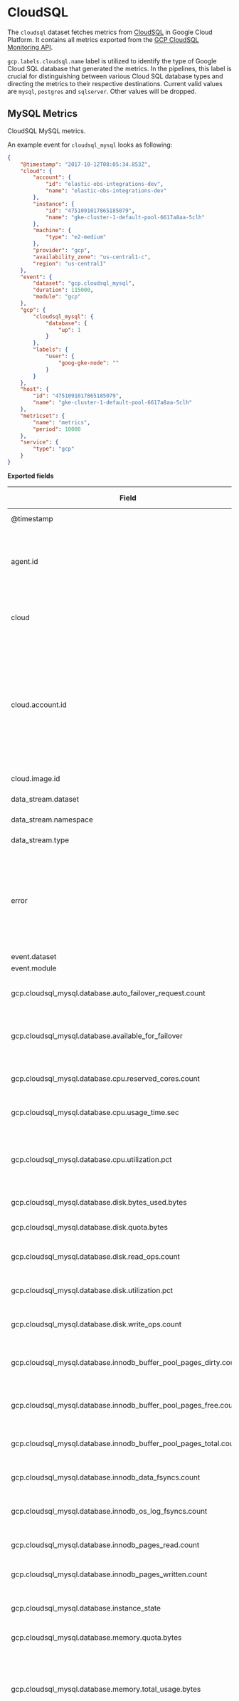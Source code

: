 # CloudSQL

The `cloudsql` dataset fetches metrics from [CloudSQL](https://cloud.google.com/sql) in Google Cloud Platform. It contains all metrics exported from the [GCP CloudSQL Monitoring API](https://cloud.google.com/monitoring/api/metrics_gcp#gcp-cloudsql).

`gcp.labels.cloudsql.name` label is utilized to identify the type of Google Cloud SQL database that generated the metrics. In the pipelines, this label is crucial for distinguishing between various Cloud SQL database types and directing the metrics to their respective destinations. Current valid values are `mysql`, `postgres` and `sqlserver`. Other values will be dropped.

## MySQL Metrics

CloudSQL MySQL metrics.

An example event for `cloudsql_mysql` looks as following:

```json
{
    "@timestamp": "2017-10-12T08:05:34.853Z",
    "cloud": {
        "account": {
            "id": "elastic-obs-integrations-dev",
            "name": "elastic-obs-integrations-dev"
        },
        "instance": {
            "id": "4751091017865185079",
            "name": "gke-cluster-1-default-pool-6617a8aa-5clh"
        },
        "machine": {
            "type": "e2-medium"
        },
        "provider": "gcp",
        "availability_zone": "us-central1-c",
        "region": "us-central1"
    },
    "event": {
        "dataset": "gcp.cloudsql_mysql",
        "duration": 115000,
        "module": "gcp"
    },
    "gcp": {
        "cloudsql_mysql": {
            "database": {
                "up": 1
            }
        },
        "labels": {
            "user": {
                "goog-gke-node": ""
            }
        }
    },
    "host": {
        "id": "4751091017865185079",
        "name": "gke-cluster-1-default-pool-6617a8aa-5clh"
    },
    "metricset": {
        "name": "metrics",
        "period": 10000
    },
    "service": {
        "type": "gcp"
    }
}
```

**Exported fields**

| Field | Description | Type | Unit | Metric Type |
|---|---|---|---|---|
| @timestamp | Event timestamp. | date |  |  |
| agent.id | Unique identifier of this agent (if one exists). Example: For Beats this would be beat.id. | keyword |  |  |
| cloud | Fields related to the cloud or infrastructure the events are coming from. | group |  |  |
| cloud.account.id | The cloud account or organization id used to identify different entities in a multi-tenant environment. Examples: AWS account id, Google Cloud ORG Id, or other unique identifier. | keyword |  |  |
| cloud.image.id | Image ID for the cloud instance. | keyword |  |  |
| data_stream.dataset | Data stream dataset. | constant_keyword |  |  |
| data_stream.namespace | Data stream namespace. | constant_keyword |  |  |
| data_stream.type | Data stream type. | constant_keyword |  |  |
| error | These fields can represent errors of any kind. Use them for errors that happen while fetching events or in cases where the event itself contains an error. | group |  |  |
| event.dataset | Event dataset | constant_keyword |  |  |
| event.module | Event module | constant_keyword |  |  |
| gcp.cloudsql_mysql.database.auto_failover_request.count | Delta of number of instance auto-failover requests. | long |  | gauge |
| gcp.cloudsql_mysql.database.available_for_failover | This is \> 0 if the failover operation is available on the instance. | long |  | gauge |
| gcp.cloudsql_mysql.database.cpu.reserved_cores.count | Number of cores reserved for the database. | double |  | gauge |
| gcp.cloudsql_mysql.database.cpu.usage_time.sec | Delta CPU usage time in seconds. | double | s | gauge |
| gcp.cloudsql_mysql.database.cpu.utilization.pct | Current CPU utilization represented as a percentage of the reserved CPU that is currently in use. | double | percent | gauge |
| gcp.cloudsql_mysql.database.disk.bytes_used.bytes | Data utilization in bytes. | long | byte | gauge |
| gcp.cloudsql_mysql.database.disk.quota.bytes | Maximum data disk size in bytes. | long | byte | gauge |
| gcp.cloudsql_mysql.database.disk.read_ops.count | Delta count of data disk read IO operations. | long |  | gauge |
| gcp.cloudsql_mysql.database.disk.utilization.pct | The fraction of the disk quota that is currently in use. | double | percent | gauge |
| gcp.cloudsql_mysql.database.disk.write_ops.count | Delta count of data disk write IO operations. | long |  | gauge |
| gcp.cloudsql_mysql.database.innodb_buffer_pool_pages_dirty.count | Number of unflushed pages in the InnoDB buffer pool. | long |  | gauge |
| gcp.cloudsql_mysql.database.innodb_buffer_pool_pages_free.count | Number of unused pages in the InnoDB buffer pool. | long |  | gauge |
| gcp.cloudsql_mysql.database.innodb_buffer_pool_pages_total.count | Total number of pages in the InnoDB buffer pool. | long |  | gauge |
| gcp.cloudsql_mysql.database.innodb_data_fsyncs.count | Delta count of InnoDB fsync() calls. | long |  | gauge |
| gcp.cloudsql_mysql.database.innodb_os_log_fsyncs.count | Delta count of InnoDB fsync() calls to the log file. | long |  | gauge |
| gcp.cloudsql_mysql.database.innodb_pages_read.count | Delta count of InnoDB pages read. | long |  | gauge |
| gcp.cloudsql_mysql.database.innodb_pages_written.count | Delta count of InnoDB pages written. | long |  | gauge |
| gcp.cloudsql_mysql.database.instance_state | The current serving state of the Cloud SQL instance. | boolean |  |  |
| gcp.cloudsql_mysql.database.memory.quota.bytes | Maximum RAM size in bytes. | long | byte | gauge |
| gcp.cloudsql_mysql.database.memory.total_usage.bytes | Total RAM usage in bytes. This metric reports the RAM usage of the database process, including the buffer/cache. | long | byte | gauge |
| gcp.cloudsql_mysql.database.memory.usage.bytes | RAM usage in bytes. This metric reports the RAM usage of the server, excluding the buffer/cache. | long | byte | gauge |
| gcp.cloudsql_mysql.database.memory.utilization.pct | The fraction of the memory quota that is currently in use. | double | percent | gauge |
| gcp.cloudsql_mysql.database.network.connections.count | Number of connections to databases on the Cloud SQL instance. Only applicable to MySQL and SQL Server. | long |  | gauge |
| gcp.cloudsql_mysql.database.network.received_bytes.count | Delta count of bytes received through the network. | long |  | gauge |
| gcp.cloudsql_mysql.database.network.sent_bytes.count | Delta count of bytes sent through the network. | long |  | gauge |
| gcp.cloudsql_mysql.database.queries.count | Delta count of statements executed by the server. | long |  | gauge |
| gcp.cloudsql_mysql.database.questions.count | Delta count of statements executed by the server sent by the client. | long |  | gauge |
| gcp.cloudsql_mysql.database.received_bytes.count | Delta count of bytes received by MySQL process. | long |  | gauge |
| gcp.cloudsql_mysql.database.replication.last_io_errno | The error number of the most recent error that caused the I/O thread to stop. | long |  | gauge |
| gcp.cloudsql_mysql.database.replication.last_sql_errno | The error number of the most recent error that caused the SQL thread to stop. | long |  | gauge |
| gcp.cloudsql_mysql.database.replication.network_lag.sec | Indicates time taken from primary binary log to IO thread on replica. Only applicable to replicas. | long | s | gauge |
| gcp.cloudsql_mysql.database.replication.replica_lag.sec | Number of seconds the read replica is behind its primary (approximation). | double | s | gauge |
| gcp.cloudsql_mysql.database.replication.seconds_behind_master.sec | Number of seconds the read replica is behind its primary (approximation). | long | s | gauge |
| gcp.cloudsql_mysql.database.replication.slave_io_running | Indicates whether the I/O thread for reading the primary's binary log is running. Possible values are Yes, No and Connecting. | keyword |  |  |
| gcp.cloudsql_mysql.database.replication.slave_io_running_state | Indicates whether the I/O thread for reading the primary's binary log is running. Possible values are Yes, No and Connecting, and the values are exposed through the 'state' field. | boolean |  |  |
| gcp.cloudsql_mysql.database.replication.slave_sql_running | Indicates whether the SQL thread for executing events in the relay log is running. | keyword |  |  |
| gcp.cloudsql_mysql.database.replication.slave_sql_running_state | Indicates whether the SQL thread for executing events in the relay log is running. Possible values are Yes / No, and the values are exposed through the 'state' field. | boolean |  |  |
| gcp.cloudsql_mysql.database.sent_bytes.count | Delta count of bytes sent by MySQL process. | long |  | gauge |
| gcp.cloudsql_mysql.database.up | Indicates if the server is up or not. | long |  | gauge |
| gcp.cloudsql_mysql.database.uptime.sec | Delta count of the time in seconds the instance has been running. | long | s | gauge |
| gcp.labels.metadata.\* |  | object |  |  |
| gcp.labels.metrics.\* |  | object |  |  |
| gcp.labels.resource.\* |  | object |  |  |
| gcp.labels.system.\* |  | object |  |  |
| gcp.labels.user.\* |  | object |  |  |
| gcp.labels_fingerprint | Hashed value of the labels field. | keyword |  |  |
| gcp.metrics.\*.\*.\*.\* | Metrics that returned from Google Cloud API query. | object |  |  |
| host.containerized | If the host is a container. | boolean |  |  |
| host.os.build | OS build information. | keyword |  |  |
| host.os.codename | OS codename, if any. | keyword |  |  |


## PostgreSQL Metrics

CloudSQL PostgreSQL metrics.

An example event for `cloudsql_postgresql` looks as following:

```json
{
    "@timestamp": "2017-10-12T08:05:34.853Z",
    "cloud": {
        "account": {
            "id": "elastic-obs-integrations-dev",
            "name": "elastic-obs-integrations-dev"
        },
        "instance": {
            "id": "4751091017865185079",
            "name": "gke-cluster-1-default-pool-6617a8aa-5clh"
        },
        "machine": {
            "type": "e2-medium"
        },
        "provider": "gcp",
        "availability_zone": "us-central1-c",
        "region": "us-central1"
    },
    "event": {
        "dataset": "gcp.cloudsql_postgresql",
        "duration": 115000,
        "module": "gcp"
    },
    "gcp": {
        "cloudsql_postgresql": {
            "database": {
                "up": 1
            }
        },
        "labels": {
            "user": {
                "goog-gke-node": ""
            }
        }
    },
    "host": {
        "id": "4751091017865185079",
        "name": "gke-cluster-1-default-pool-6617a8aa-5clh"
    },
    "metricset": {
        "name": "metrics",
        "period": 10000
    },
    "service": {
        "type": "gcp"
    }
}
```

**Exported fields**

| Field | Description | Type | Unit | Metric Type |
|---|---|---|---|---|
| @timestamp | Event timestamp. | date |  |  |
| agent.id | Unique identifier of this agent (if one exists). Example: For Beats this would be beat.id. | keyword |  |  |
| cloud | Fields related to the cloud or infrastructure the events are coming from. | group |  |  |
| cloud.account.id | The cloud account or organization id used to identify different entities in a multi-tenant environment. Examples: AWS account id, Google Cloud ORG Id, or other unique identifier. | keyword |  |  |
| cloud.image.id | Image ID for the cloud instance. | keyword |  |  |
| data_stream.dataset | Data stream dataset. | constant_keyword |  |  |
| data_stream.namespace | Data stream namespace. | constant_keyword |  |  |
| data_stream.type | Data stream type. | constant_keyword |  |  |
| error | These fields can represent errors of any kind. Use them for errors that happen while fetching events or in cases where the event itself contains an error. | group |  |  |
| event.dataset | Event dataset | constant_keyword |  |  |
| event.module | Event module | constant_keyword |  |  |
| gcp.cloudsql_postgresql.database.auto_failover_request.count | Delta of number of instance auto-failover requests. | long |  | gauge |
| gcp.cloudsql_postgresql.database.available_for_failover | This is \> 0 if the failover operation is available on the instance. | long |  | gauge |
| gcp.cloudsql_postgresql.database.cpu.reserved_cores.count | Number of cores reserved for the database. | double |  | gauge |
| gcp.cloudsql_postgresql.database.cpu.usage_time.sec | Delta CPU usage time in seconds. | double | s | gauge |
| gcp.cloudsql_postgresql.database.cpu.utilization.pct | Current CPU utilization represented as a percentage of the reserved CPU that is currently in use. | double | percent | gauge |
| gcp.cloudsql_postgresql.database.disk.bytes_used.bytes | Data utilization in bytes. | long | byte | gauge |
| gcp.cloudsql_postgresql.database.disk.quota.bytes | Maximum data disk size in bytes. | long | byte | gauge |
| gcp.cloudsql_postgresql.database.disk.read_ops.count | Delta count of data disk read IO operations. | long |  | gauge |
| gcp.cloudsql_postgresql.database.disk.utilization.pct | The fraction of the disk quota that is currently in use. | double | percent | gauge |
| gcp.cloudsql_postgresql.database.disk.write_ops.count | Delta count of data disk write IO operations. | long |  | gauge |
| gcp.cloudsql_postgresql.database.insights.aggregate.execution_time | Accumulated query execution time per user per database. This is the sum of cpu time, io wait time, lock wait time, process context switch, and scheduling for all the processes involved in the query execution. | long |  | counter |
| gcp.cloudsql_postgresql.database.insights.aggregate.io_time | Accumulated IO time per user per database. | long |  | counter |
| gcp.cloudsql_postgresql.database.insights.aggregate.latencies | Query latency distribution per user per database. | long |  | counter |
| gcp.cloudsql_postgresql.database.insights.aggregate.lock_time | Accumulated lock wait time per user per database. | long |  | counter |
| gcp.cloudsql_postgresql.database.insights.aggregate.row.count | Total number of rows affected during query execution. | long |  | counter |
| gcp.cloudsql_postgresql.database.insights.aggregate.shared_blk_access.count | Shared blocks (regular tables & indexed) accessed by statement execution. | long |  | counter |
| gcp.cloudsql_postgresql.database.insights.perquery.execution_time | Accumulated execution times per user per database per query.This is the sum of cpu time, io wait time, lock wait time, process context switch, and scheduling for all the processes involved in the query execution. | long |  | counter |
| gcp.cloudsql_postgresql.database.insights.perquery.io_time | Accumulated IO time per user per database per query. | long |  | counter |
| gcp.cloudsql_postgresql.database.insights.perquery.latencies | Query latency distribution per user per database per query. | histogram |  |  |
| gcp.cloudsql_postgresql.database.insights.perquery.lock_time | Accumulated lock wait time per user per database per query. | long |  | counter |
| gcp.cloudsql_postgresql.database.insights.perquery.row.count | Total number of rows affected during query execution. | long |  | counter |
| gcp.cloudsql_postgresql.database.insights.perquery.shared_blk_access.count | Shared blocks (regular tables & indexed) accesssed by statement execution. | long |  | counter |
| gcp.cloudsql_postgresql.database.insights.pertag.execution_time | Accumulated execution times per user per database per tag.This is the sum of cpu time, io wait time, lock wait time, process context switch, and scheduling for all the processes involved in the query execution. | long |  | counter |
| gcp.cloudsql_postgresql.database.insights.pertag.io_time | Accumulated IO write time per user per database per tag. | long |  | counter |
| gcp.cloudsql_postgresql.database.insights.pertag.latencies | Query latency distribution per user per database per tag. | histogram |  |  |
| gcp.cloudsql_postgresql.database.insights.pertag.lock_time | Accumulated lock wait time per user per database per tag. | long |  | counter |
| gcp.cloudsql_postgresql.database.insights.pertag.row.count | Total number of rows affected during query execution. | long |  | counter |
| gcp.cloudsql_postgresql.database.insights.pertag.shared_blk_access.count | Shared blocks (regular tables & indexed) accessed by statement execution. | long |  | counter |
| gcp.cloudsql_postgresql.database.instance_state | The current serving state of the Cloud SQL instance. | boolean |  |  |
| gcp.cloudsql_postgresql.database.memory.quota.bytes | Maximum RAM size in bytes. | long | byte | gauge |
| gcp.cloudsql_postgresql.database.memory.total_usage.bytes | Total RAM usage in bytes. This metric reports the RAM usage of the database process, including the buffer/cache. | long | byte | gauge |
| gcp.cloudsql_postgresql.database.memory.usage.bytes | RAM usage in bytes. This metric reports the RAM usage of the server, excluding the buffer/cache. | long | byte | gauge |
| gcp.cloudsql_postgresql.database.memory.utilization.pct | The fraction of the memory quota that is currently in use. | double | percent | gauge |
| gcp.cloudsql_postgresql.database.network.connections.count | Number of connections to databases on the Cloud SQL instance. Only applicable to MySQL and SQL Server. | long |  | gauge |
| gcp.cloudsql_postgresql.database.network.received_bytes.count | Delta count of bytes received through the network. | long |  | gauge |
| gcp.cloudsql_postgresql.database.network.sent_bytes.count | Delta count of bytes sent through the network. | long |  | gauge |
| gcp.cloudsql_postgresql.database.num_backends.count | Number of connections to the Cloud SQL PostgreSQL instance. | long |  | gauge |
| gcp.cloudsql_postgresql.database.replication.network_lag.sec | Indicates time taken from primary binary log to IO thread on replica. Only applicable to replicas. | long | s | gauge |
| gcp.cloudsql_postgresql.database.replication.replica_byte_lag.bytes | Replication lag in bytes. Reported from the master per replica. | long | byte | gauge |
| gcp.cloudsql_postgresql.database.replication.replica_lag.sec | Number of seconds the read replica is behind its primary (approximation). | double | s | gauge |
| gcp.cloudsql_postgresql.database.transaction.count | Delta count of number of transactions. | long |  | gauge |
| gcp.cloudsql_postgresql.database.transaction_id.count | Delta count of transaction ID. | long |  | gauge |
| gcp.cloudsql_postgresql.database.transaction_id_utilization.pct | Current utilization represented as a percentage of transaction IDs consumed by the Cloud SQL PostgreSQL instance. Values are typically numbers between 0.0 and 1.0. Charts display the values as a percentage between 0% and 100%. | double | percent | gauge |
| gcp.cloudsql_postgresql.database.up | Indicates if the server is up or not. | long |  | gauge |
| gcp.cloudsql_postgresql.database.uptime.sec | Delta count of the time in seconds the instance has been running. | long | s | gauge |
| gcp.cloudsql_postgresql.database.vacuum.oldest_transaction_age | Age of the oldest transaction yet to be vacuumed in the Cloud SQL PostgreSQL instance, measured in number of transactions that have happened since the oldest transaction. | long |  | gauge |
| gcp.labels.metadata.\* |  | object |  |  |
| gcp.labels.metrics.\* |  | object |  |  |
| gcp.labels.resource.\* |  | object |  |  |
| gcp.labels.system.\* |  | object |  |  |
| gcp.labels.user.\* |  | object |  |  |
| gcp.labels_fingerprint | Hashed value of the labels field. | keyword |  |  |
| gcp.metrics.\*.\*.\*.\* | Metrics that returned from Google Cloud API query. | object |  |  |
| host.containerized | If the host is a container. | boolean |  |  |
| host.os.build | OS build information. | keyword |  |  |
| host.os.codename | OS codename, if any. | keyword |  |  |



## SQL Server Metrics

CloudSQL SQL Server metrics.

An example event for `cloudsql_sqlserver` looks as following:

```json
{
    "@timestamp": "2017-10-12T08:05:34.853Z",
    "cloud": {
        "account": {
            "id": "elastic-obs-integrations-dev",
            "name": "elastic-obs-integrations-dev"
        },
        "instance": {
            "id": "4751091017865185079",
            "name": "gke-cluster-1-default-pool-6617a8aa-5clh"
        },
        "machine": {
            "type": "e2-medium"
        },
        "provider": "gcp",
        "availability_zone": "us-central1-c",
        "region": "us-central1"
    },
    "event": {
        "dataset": "gcp.cloudsql_sqlserver",
        "duration": 115000,
        "module": "gcp"
    },
    "gcp": {
        "cloudsql_sqlserver": {
            "database": {
                "up": 1
            }
        },
        "labels": {
            "user": {
                "goog-gke-node": ""
            }
        }
    },
    "host": {
        "id": "4751091017865185079",
        "name": "gke-cluster-1-default-pool-6617a8aa-5clh"
    },
    "metricset": {
        "name": "metrics",
        "period": 10000
    },
    "service": {
        "type": "gcp"
    }
}
```

**Exported fields**

| Field | Description | Type | Unit | Metric Type |
|---|---|---|---|---|
| @timestamp | Event timestamp. | date |  |  |
| agent.id | Unique identifier of this agent (if one exists). Example: For Beats this would be beat.id. | keyword |  |  |
| cloud | Fields related to the cloud or infrastructure the events are coming from. | group |  |  |
| cloud.account.id | The cloud account or organization id used to identify different entities in a multi-tenant environment. Examples: AWS account id, Google Cloud ORG Id, or other unique identifier. | keyword |  |  |
| cloud.image.id | Image ID for the cloud instance. | keyword |  |  |
| data_stream.dataset | Data stream dataset. | constant_keyword |  |  |
| data_stream.namespace | Data stream namespace. | constant_keyword |  |  |
| data_stream.type | Data stream type. | constant_keyword |  |  |
| error | These fields can represent errors of any kind. Use them for errors that happen while fetching events or in cases where the event itself contains an error. | group |  |  |
| event.dataset | Event dataset | constant_keyword |  |  |
| event.module | Event module | constant_keyword |  |  |
| gcp.cloudsql_sqlserver.database.audits_size.bytes | Tracks the size in bytes of stored SQLServer audit files on an instance. | long | byte | gauge |
| gcp.cloudsql_sqlserver.database.audits_upload.count | Delta count of total number of SQLServer audit file uploads to a GCS bucket and whether or not an upload was successful. | long |  | gauge |
| gcp.cloudsql_sqlserver.database.auto_failover_request.count | Delta of number of instance auto-failover requests. | long |  | gauge |
| gcp.cloudsql_sqlserver.database.available_for_failover | This is \> 0 if the failover operation is available on the instance. | long |  | gauge |
| gcp.cloudsql_sqlserver.database.cpu.reserved_cores.count | Number of cores reserved for the database. | double |  | gauge |
| gcp.cloudsql_sqlserver.database.cpu.usage_time.sec | Delta CPU usage time in seconds. | double | s | gauge |
| gcp.cloudsql_sqlserver.database.cpu.utilization.pct | Current CPU utilization represented as a percentage of the reserved CPU that is currently in use. | double | percent | gauge |
| gcp.cloudsql_sqlserver.database.disk.bytes_used.bytes | Data utilization in bytes. | long | byte | gauge |
| gcp.cloudsql_sqlserver.database.disk.quota.bytes | Maximum data disk size in bytes. | long | byte | gauge |
| gcp.cloudsql_sqlserver.database.disk.read_ops.count | Delta count of data disk read IO operations. | long |  | gauge |
| gcp.cloudsql_sqlserver.database.disk.utilization.pct | The fraction of the disk quota that is currently in use. | double | percent | gauge |
| gcp.cloudsql_sqlserver.database.disk.write_ops.count | Delta count of data disk write IO operations. | long |  | gauge |
| gcp.cloudsql_sqlserver.database.instance_state | The current serving state of the Cloud SQL instance. | boolean |  |  |
| gcp.cloudsql_sqlserver.database.memory.quota.bytes | Maximum RAM size in bytes. | long | byte | gauge |
| gcp.cloudsql_sqlserver.database.memory.total_usage.bytes | Total RAM usage in bytes. This metric reports the RAM usage of the database process, including the buffer/cache. | long | byte | gauge |
| gcp.cloudsql_sqlserver.database.memory.usage.bytes | RAM usage in bytes. This metric reports the RAM usage of the server, excluding the buffer/cache. | long | byte | gauge |
| gcp.cloudsql_sqlserver.database.memory.utilization.pct | The fraction of the memory quota that is currently in use. | double | percent | gauge |
| gcp.cloudsql_sqlserver.database.network.connections.count | Number of connections to databases on the Cloud SQL instance. Only applicable to MySQL and SQL Server. | long |  | gauge |
| gcp.cloudsql_sqlserver.database.network.received_bytes.count | Delta count of bytes received through the network. | long |  | gauge |
| gcp.cloudsql_sqlserver.database.network.sent_bytes.count | Delta count of bytes sent through the network. | long |  | gauge |
| gcp.cloudsql_sqlserver.database.replication.network_lag.sec | Indicates time taken from primary binary log to IO thread on replica. Only applicable to replicas. | long | s | gauge |
| gcp.cloudsql_sqlserver.database.replication.replica_lag.sec | Number of seconds the read replica is behind its primary (approximation). | double | s | gauge |
| gcp.cloudsql_sqlserver.database.up | Indicates if the server is up or not. | long |  | gauge |
| gcp.cloudsql_sqlserver.database.uptime.sec | Delta count of the time in seconds the instance has been running. | long | s | gauge |
| gcp.labels.metadata.\* |  | object |  |  |
| gcp.labels.metrics.\* |  | object |  |  |
| gcp.labels.resource.\* |  | object |  |  |
| gcp.labels.system.\* |  | object |  |  |
| gcp.labels.user.\* |  | object |  |  |
| gcp.labels_fingerprint | Hashed value of the labels field. | keyword |  |  |
| gcp.metrics.\*.\*.\*.\* | Metrics that returned from Google Cloud API query. | object |  |  |
| host.containerized | If the host is a container. | boolean |  |  |
| host.os.build | OS build information. | keyword |  |  |
| host.os.codename | OS codename, if any. | keyword |  |  |

